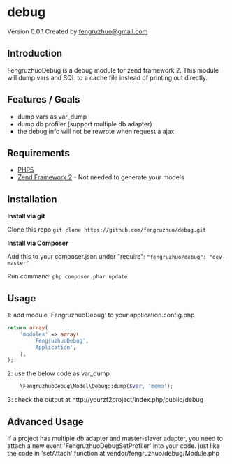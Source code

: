debug
=====
Version 0.0.1 Created by fengruzhuo@gmail.com

Introduction
------------

FengruzhuoDebug is a debug module for zend framework 2.
This module will dump vars and SQL to a cache file instead of printing out directly.

Features / Goals
----------------

* dump vars as var_dump
* dump db profiler (support multiple db adapter)
* the debug info will not be rewrote when request a ajax

Requirements
------------

* [PHP5](https://php.net/)
* [Zend Framework 2](https://github.com/zendframework/zf2) - Not needed to generate your models

Installation
------------

**Install via git**

Clone this repo
`git clone https://github.com/fengruzhuo/debug.git`

**Install via Composer**

Add this to your composer.json under "require":
`"fengruzhuo/debug": "dev-master"`

Run command:
``php composer.phar update``

Usage
-----

1:  add module 'FengruzhuoDebug' to your application.config.php
```php
return array(
    'modules' => array(
        'FengruzhuoDebug',
        'Application',
    ),
);
```
2:  use the below code as var_dump
```php
	\FengruzhuoDebug\Model\Debug::dump($var, 'memo');
```
3:  check the output at http://yourzf2project/index.php/public/debug

Advanced Usage
-----

If a project has multiple db adapter and master-slaver adapter, you need to attach a new event  'FengruzhuoDebugSetProfiler' into your code.
just like the code in 'setAttach' function at vendor/fengruzhuo/debug/Module.php